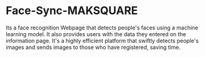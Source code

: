 # Face-Sync-MAKSQUARE
Its a face recognition Webpage that detects people's faces using a machine learning model. It also provides users with the data they entered on the information page. It's a highly efficient platform that swiftly detects people's images and sends images to those who have registered, saving time.
